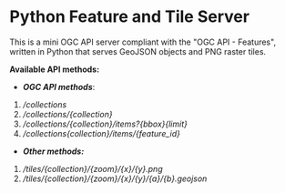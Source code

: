 # Python Feature and Tile Server

This is a mini OGC API server compliant with the "OGC API - Features", written in Python that serves GeoJSON objects and PNG raster tiles.

**Available API methods:**

*  ***OGC API methods***:
1. */collections*
2. */collections/{collection}*
3. */collections/{collection}/items?{bbox}{limit}*
4. */collections{collection}/items/{feature_id}*

* ***Other methods:***
1. */tiles/{collection}/{zoom}/{x}/{y}.png*
2. */tiles/{collection}/{zoom}/{x}/{y}/{a}/{b}.geojson*
